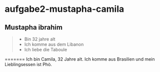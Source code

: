 # aufgabe2-mustapha-camila

## Mustapha ibrahim
> - Bin 32 jahre alt
> - Ich komme aus dem Libanon
> - Ich liebe die Taboule

=======
Ich bin Camila, 32 Jahre alt. Ich komme aus Brasilien und mein Lieblingsessen ist Phò. 
